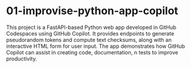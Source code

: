 # 01-improvise-python-app-copilot
This project is a FastAPI-based Python web app developed in GitHub Codespaces using GitHub Copilot. It provides endpoints to generate pseudorandom tokens and compute text checksums, along with an interactive HTML form for user input. The app demonstrates how GitHub Copilot can assist in creating code, documentation, n tests to improve productivity.
